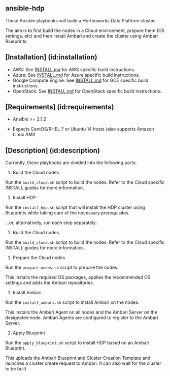 ansible-hdp
-----------

These Ansible playbooks will build a Hortonworks Data Platform cluster.

The aim is to first build the nodes in a Cloud environment, prepare them (OS settings, etc) and then install Ambari and create the cluster using Ambari Blueprints.


## [Installation] (id:installation)

- AWS: See [INSTALL.md](../master/INSTALL_AWS.md) for AWS specific build instructions.
- Azure: See [INSTALL.md](../master/INSTALL_Azure.md) for Azure specific build instructions.
- Google Compute Engine: See [INSTALL.md](../master/INSTALL_GCE.md) for GCE specific build instructions.
- OpenStack: See [INSTALL.md](../master/INSTALL_OpenStack.md) for OpenStack specific build instructions.


## [Requirements] (id:requirements)

- Ansible >= 2.1.2

- Expects CentOS/RHEL 7 or Ubuntu 14 hosts (also supports Amazon Linux AMI)


## [Description] (id:description)

Currently, these playbooks are divided into the following parts:
 
1. Build the Cloud nodes

  Run the `build_cloud.sh` script to build the nodes. Refer to the Cloud specific INSTALL guides for more information.

1. Install HDP

  Run the `install_hdp.sh` script that will install the HDP cluster using Blueprints while taking care of the necessary prerequisites.


...or, alternatively, run each step separately:

1. Build the Cloud nodes

  Run the `build_cloud.sh` script to build the nodes. Refer to the Cloud specific INSTALL guides for more information.

1. Prepare the Cloud nodes

  Run the `prepare_nodes.sh` script to prepare the nodes.
  
  This installs the required OS packages, applies the recommended OS settings and adds the Ambari repositories.

1. Install Ambari

  Run the `install_ambari.sh` script to install Ambari on the nodes.
  
  This installs the Ambari Agent on all nodes and the Ambari Server on the designated node. Ambari Agents are configured to register to the Ambari Server.

1. Apply Blueprint

  Run the `apply_blueprint.sh` script to install HDP based on an Ambari Blueprint.
  
  This uploads the Ambari Blueprint and Cluster Creation Template and launches a cluster create request to Ambari. It can also wait for the cluster to be built
